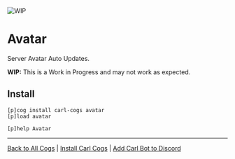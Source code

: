 ![WIP](https://img.shields.io/badge/tag-WIP-orange?logo=git&logoColor=white)
# Avatar

Server Avatar Auto Updates.

**WIP:** This is a Work in Progress and may not work as expected.

## Install

```text
[p]cog install carl-cogs avatar
[p]load avatar

[p]help Avatar
```

---
[Back to All Cogs](../README.md#public-cogs) |
[Install Carl Cogs](../README.md#installing) |
[Add Carl Bot to Discord](https://discord.com/oauth2/authorize?client_id=204384021352808450&scope=bot+applications.commands&permissions=8)
